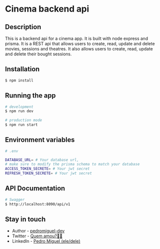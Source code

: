 # Cinema backend api

## Description

This is a backend api for a cinema app. It is built with node express and prisma. It is a REST api that allows users to create, read, update and delete movies, sessions and theatres. It also allows users to create, read, update and delete their bought sessions.

## Installation

```bash
$ npm install
```

## Running the app

```bash
# development
$ npm run dev
    
# production mode
$ npm run start
```

## Environment variables

```bash
# .env

DATABASE_URL= # Your database url, 
# make sure to modify the prisma schema to match your database
ACCESS_TOKEN_SECRETE= # Your jwt secret
REFRESH_TOKEN_SECRETE= # Your jwt secret

```
## API Documentation

```bash
# Swagger
$ http://localhost:8090/api/v1
```

## Stay in touch
    
- Author - [pedromiguel-dev](http://github.com/pedromiguel-dev)
- Twitter - [Quem amou?🏳️‍🌈](https://twitter.com/PrincesaSofiaQA)
- LinkedIn - [ Pedro Miguel (ele/dele) ](https://www.linkedin.com/in/pedro-miguel-276525207/)
```
